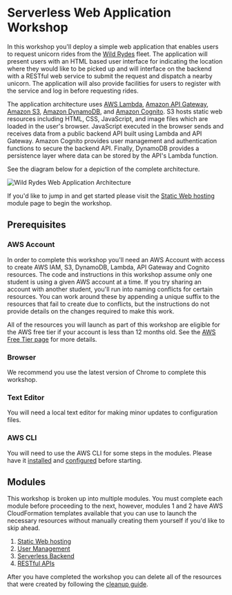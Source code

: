 # Serverless Web Application Workshop

In this workshop you'll deploy a simple web application that enables users to request unicorn rides from the [Wild Rydes](http://www.wildrydes.com/) fleet. The application will present users with an HTML based user interface for indicating the location where they would like to be picked up and will interface on the backend with a RESTful web service to submit the request and dispatch a nearby unicorn. The application will also provide facilities for users to register with the service and log in before requesting rides.

The application architecture uses [AWS Lambda](https://aws.amazon.com/lambda/), [Amazon API Gateway](https://aws.amazon.com/api-gateway/), [Amazon S3](https://aws.amazon.com/s3/), [Amazon DynamoDB](https://aws.amazon.com/dynamodb/), and [Amazon Cognito](https://aws.amazon.com/cognito/). S3 hosts static web resources including HTML, CSS, JavaScript, and image files which are loaded in the user's browser. JavaScript executed in the browser sends and receives data from a public backend API built using Lambda and API Gateway. Amazon Cognito provides user management and authentication functions to secure the backend API. Finally, DynamoDB provides a  persistence layer where data can be stored by the API's Lambda function.

See the diagram below for a depiction of the complete architecture.

![Wild Rydes Web Application Architecture](images/wildrydes-complete-architecture.png)

If you'd like to jump in and get started please visit the [Static Web hosting](1_StaticWebHosting) module page to begin the workshop.

## Prerequisites

### AWS Account

In order to complete this workshop you'll need an AWS Account with access to create AWS IAM, S3, DynamoDB, Lambda, API Gateway and Cognito resources. The code and instructions in this workshop assume only one student is using a given AWS account at a time. If you try sharing an account with another student, you'll run into naming conflicts for certain resources. You can work around these by appending a unique suffix to the resources that fail to create due to conflicts, but the instructions do not provide details on the changes required to make this work.

All of the resources you will launch as part of this workshop are eligible for the AWS free tier if your account is less than 12 months old. See the [AWS Free Tier page](https://aws.amazon.com/free/) for more details.

### Browser

We recommend you use the latest version of Chrome to complete this workshop.

### Text Editor

You will need a local text editor for making minor updates to configuration files.

### AWS CLI

You will need to use the AWS CLI for some steps in the modules. Please have it [installed](https://docs.aws.amazon.com/cli/latest/userguide/cli-chap-install.html) and [configured](https://docs.aws.amazon.com/cli/latest/userguide/cli-chap-configure.html#cli-quick-configuration) before starting. 

## Modules

This workshop is broken up into multiple modules. You must complete each module before proceeding to the next, however, modules 1 and 2 have AWS CloudFormation templates available that you can use to launch the necessary resources without manually creating them yourself if you'd like to skip ahead.

1. [Static Web hosting](1_StaticWebHosting)
2. [User Management](2_UserManagement)
3. [Serverless Backend](3_ServerlessBackend)
4. [RESTful APIs](4_RESTfulAPIs)

After you have completed the workshop you can delete all of the resources that were created by following the [cleanup guide](9_CleanUp).
